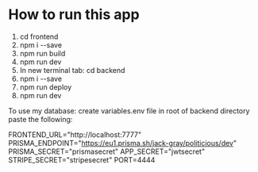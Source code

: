 # How to run this app


1. cd frontend
2. npm i --save
3. npm run build
4. npm run dev
5. In new terminal tab: cd backend
6. npm i --save
7. npm run deploy
8. npm run dev

To use my database:
create variables.env file in root of backend directory
paste the following:

FRONTEND_URL="http://localhost:7777"
PRISMA_ENDPOINT="https://eu1.prisma.sh/jack-gray/politicious/dev"
PRISMA_SECRET="prismasecret"
APP_SECRET="jwtsecret"
STRIPE_SECRET="stripesecret"
PORT=4444
